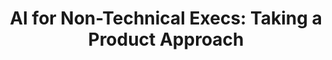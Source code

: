 ---
title: "AI for Non-Technical Execs: Taking a Product Approach"
slug: "ai-for-non-technical-execs-taking-a-product-approach"
draft: false
event_date: "2024-03-12T12:00:00-05:00"
image: "img/resources/webinars/ai-for-non-technical-execs-taking-a-product-approach.webp"
name: "AI for Non-Technical Execs: Taking a Product Approach"
description: "Video Coming Soon!"
events: ['Webinar']
registration_link: https://r8l.co/XVq5jonHL5j
call_to_action: "Register"
video_link: 
audio_link: 
categories: ['Video']
presenters: ['Rebecca Bilbro']
topics: ['AI']
---